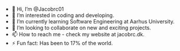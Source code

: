 - 👋 Hi, I’m @Jacobrc01
- 👀 I’m interested in coding and developing.
- 🌱 I’m currently learning Software Engineering at Aarhus University.
- 💞️ I’m looking to collaborate on new and exciting projects.
- 📫 How to reach me - check my website at jacobrc.dk.
- ⚡ Fun fact: Has been to 17% of the world.

<!---
Jacobrc01/Jacobrc01 is a ✨ special ✨ repository because its `README.md` (this file) appears on your GitHub profile.
You can click the Preview link to take a look at your changes.
--->
